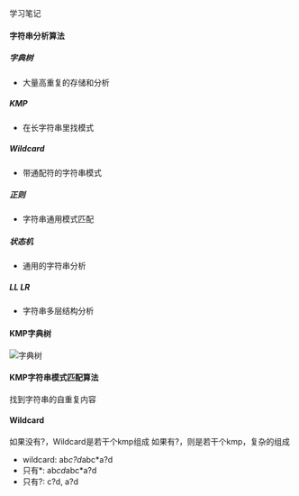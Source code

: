 学习笔记

#### 字符串分析算法

##### 字典树
+ 大量高重复的存储和分析

##### KMP
+ 在长字符串里找模式

##### Wildcard
+ 带通配符的字符串模式

##### 正则
+ 字符串通用模式匹配

##### 状态机
+ 通用的字符串分析

##### LL LR
+ 字符串多层结构分析

#### KMP字典树
![字典树](https://locals-house-prod.oss-cn-shenzhen.aliyuncs.com//localhomeqy/WechatIMG756.png)

#### KMP字符串模式匹配算法
找到字符串的自重复内容

#### Wildcard
如果没有?，Wildcard是若干个kmp组成
如果有?，则是若干个kmp，复杂的组成
+ wildcard: ab*c?d*abc*a?d
+ 只有*: ab*cd*abc*a?d
+ 只有?: c?d, a?d